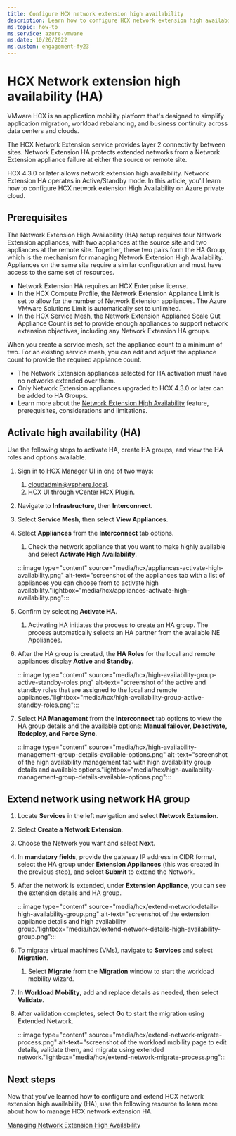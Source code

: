 ```yaml
---
title: Configure HCX network extension high availability
description: Learn how to configure HCX network extension high availability
ms.topic: how-to
ms.service: azure-vmware
ms.date: 10/26/2022
ms.custom: engagement-fy23
---
```


# HCX Network extension high availability (HA)

VMware HCX is an application mobility platform that's designed to simplify application migration, workload rebalancing, and business continuity across data centers and clouds. 

The HCX Network Extension service provides layer 2 connectivity between sites. Network Extension HA protects extended networks from a Network Extension appliance failure at either the source or remote site. 

HCX 4.3.0 or later allows network extension high availability. Network Extension HA operates in Active/Standby mode. In this article, you'll learn how to configure HCX network extension High Availability on Azure private cloud.

## Prerequisites

The Network Extension High Availability (HA) setup requires four Network Extension appliances, with two appliances at the source site and two appliances at the remote site. Together, these two pairs form the HA Group, which is the mechanism for managing Network Extension High Availability. Appliances on the same site require a similar configuration and must have access to the same set of resources.

- Network Extension HA requires an HCX Enterprise license.
- In the HCX Compute Profile, the Network Extension Appliance Limit is set to allow for the number of Network Extension appliances. The Azure VMware Solutions Limit is automatically set to unlimited. 
- In the HCX Service Mesh, the Network Extension Appliance Scale Out Appliance Count is set to provide enough appliances to support network extension objectives, including any Network Extension HA groups.

When you create a service mesh, set the appliance count to a minimum of two. For an existing service mesh, you can edit and adjust the appliance count to provide the required appliance count.

- The Network Extension appliances selected for HA activation must have no networks extended over them.
- Only Network Extension appliances upgraded to HCX 4.3.0 or later can be added to HA Groups.
- Learn more about the [Network Extension High Availability](https://docs.vmware.com/en/VMware-HCX/4.3/hcx-user-guide/GUID-E1353511-697A-44B0-82A0-852DB55F97D7.html?msclkid=1fcacda4c4dd11ecae41f8715a8d8ded) feature, prerequisites, considerations and limitations.

## Activate high availability (HA)

Use the following steps to activate HA, create HA groups, and view the HA roles and options available.

1. Sign in to HCX Manager UI in one of two ways:
    1. cloudadmin@vsphere.local. 
    1. HCX UI through vCenter HCX Plugin.
1. Navigate to **Infrastructure**, then **Interconnect**.
1. Select **Service Mesh**, then select **View Appliances**.
1. Select **Appliances** from the **Interconnect** tab options. 
    1. Check the network appliance that you want to make highly available and select **Activate High Availability**.

     :::image type="content" source="media/hcx/appliances-activate-high-availability.png" alt-text="screenshot of the appliances tab with a list of appliances you can choose from to activate high availability."lightbox="media/hcx/appliances-activate-high-availability.png":::

1. Confirm by selecting **Activate HA**.
    1. Activating HA initiates the process to create an HA group. The process automatically selects an HA partner from the available NE Appliances.
1. After the HA group is created, the **HA Roles** for the local and remote appliances display **Active** and **Standby**.

     :::image type="content" source="media/hcx/high-availability-group-active-standby-roles.png" alt-text="screenshot of the active and standby roles that are assigned to the local and remote appliances."lightbox="media/hcx/high-availability-group-active-standby-roles.png":::

1. Select **HA Management** from the **Interconnect** tab options to view the HA group details and the available options: **Manual failover, Deactivate, Redeploy, and Force Sync**.

    :::image type="content" source="media/hcx/high-availability-management-group-details-available-options.png" alt-text="screenshot of the high availability management tab with high availability group details and available options."lightbox="media/hcx/high-availability-management-group-details-available-options.png":::

## Extend network using network HA group

1. Locate **Services** in the left navigation and select **Network Extension**.
1. Select **Create a Network Extension**.
1. Choose the Network you want and select **Next**.
1. In **mandatory fields**, provide the gateway IP address in CIDR format, select the HA group under **Extension Appliances** (this was created in the previous step), and select **Submit** to extend the Network.
1. After the network is extended, under **Extension Appliance**, you can see the extension details and HA group.

    :::image type="content" source="media/hcx/extend-network-details-high-availability-group.png" alt-text="screenshot of the extension appliance details and high availability group."lightbox="media/hcx/extend-network-details-high-availability-group.png":::

1. To migrate virtual machines (VMs), navigate to **Services** and select **Migration**. 
    1. Select **Migrate** from the **Migration** window to start the workload mobility wizard.
1. In **Workload Mobility**, add and replace details as needed, then select **Validate**.
1. After validation completes, select **Go** to start the migration using Extended Network.

    :::image type="content" source="media/hcx/extend-network-migrate-process.png" alt-text="screenshot of the workload mobility page to edit details, validate them, and migrate using extended network."lightbox="media/hcx/extend-network-migrate-process.png":::

## Next steps

 Now that you've learned how to configure and extend HCX network extension high availability (HA), use the following resource to learn more about how to manage HCX network extension HA.

[Managing Network Extension High Availability](https://docs.vmware.com/en/VMware-HCX/4.3/hcx-user-guide/GUID-4A745694-5E32-4E87-92D2-AC1191170412.html)